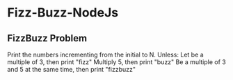 # Fizz-Buzz-NodeJs
<h2> FizzBuzz Problem </h2>

<p>
Print the numbers incrementing from the initial to N. Unless:
Let be a multiple of 3, then print "fizz"
Multiply 5, then print "buzz"
Be a multiple of 3 and 5 at the same time, then print "fizzbuzz"
</p>

